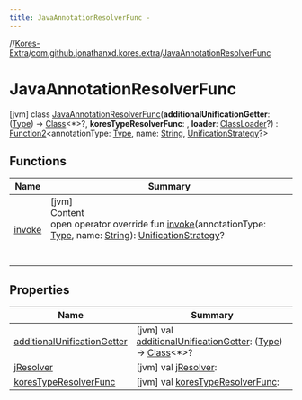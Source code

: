 ```yaml
---
title: JavaAnnotationResolverFunc -
---
```

//[Kores-Extra](../../../index.md)/[com.github.jonathanxd.kores.extra](../index.md)/[JavaAnnotationResolverFunc](index.md)



# JavaAnnotationResolverFunc  
 [jvm] class [JavaAnnotationResolverFunc](index.md)(**additionalUnificationGetter**: ([Type](https://docs.oracle.com/javase/8/docs/api/java/lang/reflect/Type.html)) -> [Class](https://docs.oracle.com/javase/8/docs/api/java/lang/Class.html)<*>?, **koresTypeResolverFunc**: , **loader**: [ClassLoader](https://docs.oracle.com/javase/8/docs/api/java/lang/ClassLoader.html)?) : [Function2](https://kotlinlang.org/api/latest/jvm/stdlib/kotlin/-function2/index.html)<annotationType: [Type](https://docs.oracle.com/javase/8/docs/api/java/lang/reflect/Type.html), name: [String](https://kotlinlang.org/api/latest/jvm/stdlib/kotlin/-string/index.html), [UnificationStrategy](../-unification-strategy/index.md)?>    


## Functions  
  
|  Name |  Summary | 
|---|---|
| <a name="com.github.jonathanxd.kores.extra/JavaAnnotationResolverFunc/invoke/#java.lang.reflect.Type#kotlin.String/PointingToDeclaration/"></a>[invoke](invoke.md)| <a name="com.github.jonathanxd.kores.extra/JavaAnnotationResolverFunc/invoke/#java.lang.reflect.Type#kotlin.String/PointingToDeclaration/"></a>[jvm]  <br>Content  <br>open operator override fun [invoke](invoke.md)(annotationType: [Type](https://docs.oracle.com/javase/8/docs/api/java/lang/reflect/Type.html), name: [String](https://kotlinlang.org/api/latest/jvm/stdlib/kotlin/-string/index.html)): [UnificationStrategy](../-unification-strategy/index.md)?  <br><br><br>|


## Properties  
  
|  Name |  Summary | 
|---|---|
| <a name="com.github.jonathanxd.kores.extra/JavaAnnotationResolverFunc/additionalUnificationGetter/#/PointingToDeclaration/"></a>[additionalUnificationGetter](additional-unification-getter.md)| <a name="com.github.jonathanxd.kores.extra/JavaAnnotationResolverFunc/additionalUnificationGetter/#/PointingToDeclaration/"></a> [jvm] val [additionalUnificationGetter](additional-unification-getter.md): ([Type](https://docs.oracle.com/javase/8/docs/api/java/lang/reflect/Type.html)) -> [Class](https://docs.oracle.com/javase/8/docs/api/java/lang/Class.html)<*>?   <br>|
| <a name="com.github.jonathanxd.kores.extra/JavaAnnotationResolverFunc/jResolver/#/PointingToDeclaration/"></a>[jResolver](j-resolver.md)| <a name="com.github.jonathanxd.kores.extra/JavaAnnotationResolverFunc/jResolver/#/PointingToDeclaration/"></a> [jvm] val [jResolver](j-resolver.md):    <br>|
| <a name="com.github.jonathanxd.kores.extra/JavaAnnotationResolverFunc/koresTypeResolverFunc/#/PointingToDeclaration/"></a>[koresTypeResolverFunc](kores-type-resolver-func.md)| <a name="com.github.jonathanxd.kores.extra/JavaAnnotationResolverFunc/koresTypeResolverFunc/#/PointingToDeclaration/"></a> [jvm] val [koresTypeResolverFunc](kores-type-resolver-func.md):    <br>|

